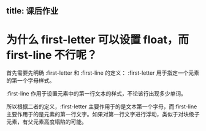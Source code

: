 title: 课后作业
----
# 为什么 first-letter 可以设置 float，而  first-line 不行呢？

首先需要先明确 :first-letter 和 :first-line 的定义：
:first-letter 用于指定一个元素的第一个字母样式。

:first-line 作用于设置元素中的第一行文本的样式，不论该行出现多少单词。  

所以根据二者的定义，:first-letter 主要作用于的是文本第一个字母，而:first-line 主要作用于的是元素的第一行文字。如果对第一行文字进行浮动，类似于对块级子元素，有父元素高度塌陷的可能。

